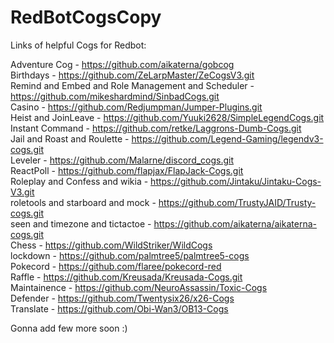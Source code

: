 # RedBotCogsCopy

Links of helpful Cogs for Redbot:

Adventure Cog - https://github.com/aikaterna/gobcog <br />
Birthdays - https://github.com/ZeLarpMaster/ZeCogsV3.git <br />
Remind and Embed and Role Management and Scheduler - https://github.com/mikeshardmind/SinbadCogs.git <br />
Casino - https://github.com/Redjumpman/Jumper-Plugins.git <br />
Heist and JoinLeave - https://github.com/Yuuki2628/SimpleLegendCogs.git <br />
Instant Command - https://github.com/retke/Laggrons-Dumb-Cogs.git <br />
Jail and Roast and Roulette - https://github.com/Legend-Gaming/legendv3-cogs.git <br />
Leveler - https://github.com/Malarne/discord_cogs.git <br />
ReactPoll - https://github.com/flapjax/FlapJack-Cogs.git <br />
Roleplay and Confess and wikia - https://github.com/Jintaku/Jintaku-Cogs-V3.git <br />
roletools  and starboard and mock - https://github.com/TrustyJAID/Trusty-cogs.git <br />
seen and timezone and tictactoe - https://github.com/aikaterna/aikaterna-cogs.git <br />
Chess - https://github.com/WildStriker/WildCogs <br />
lockdown - https://github.com/palmtree5/palmtree5-cogs <br />
Pokecord - https://github.com/flaree/pokecord-red <br />
Raffle - https://github.com/Kreusada/Kreusada-Cogs.git <br />
Maintainence -  https://github.com/NeuroAssassin/Toxic-Cogs <br />
Defender - https://github.com/Twentysix26/x26-Cogs <br />
Translate - https://github.com/Obi-Wan3/OB13-Cogs <br />


Gonna add few more soon :)
